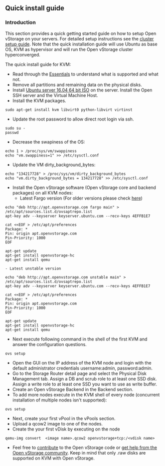 ## Quick install guide

### Introduction

This section provides a quick getting started guide on how to setup Open
vStorage on your servers. For detailed setup instructions see the [cluster setup guide](geoscale.md).
Note that the quick installation guide will use Ubuntu as base OS, KVM as hypervisor and will run the Open vStorage cluster hyperconverged.

The quick install guide for KVM:
-   Read through the [Essentials](essentials.md) to understand what is
    supported and what not.
-   Remove all partitions and remaining data on the physical disks.
-   Install [Ubuntu server 16.04 64 bit
    ISO](http://releases.ubuntu.com/16.04/ubuntu-16.04-server-amd64.iso)
    on the server. Install the Open SSH server and the Virtual Machine
    Host.
-   Install the KVM packages.
```
sudo apt-get install kvm libvirt0 python-libvirt virtinst
```
-   Update the root password to allow direct root login via ssh.
```
sudo su -
passwd
```
-   Decrease the swapiness of the OS:
```
echo 1 > /proc/sys/vm/swappiness
echo "vm.swappiness=1" >> /etc/sysctl.conf
```
-   Update the VM dirty_background_bytes:
```
echo "134217728" > /proc/sys/vm/dirty_background_bytes
echo "vm.dirty_background_bytes = 134217728" >> /etc/sysctl.conf
```
-   Install the Open vStorage software (Open vStorage core and backend
    packages) on all KVM nodes:
    - Latest Fargo version (For older versions please check [here](../olderreleases.md))

```
echo "deb http://apt.openvstorage.com fargo main" > /etc/apt/sources.list.d/ovsaptrepo.list
apt-key adv --keyserver keyserver.ubuntu.com --recv-keys 4EFFB1E7

cat <<EOF > /etc/apt/preferences
Package: *
Pin: origin apt.openvstorage.com
Pin-Priority: 1000
EOF

apt-get update
apt-get install openvstorage-hc
apt-get install qemu

```

    - Latest unstable version

```
echo "deb http://apt.openvstorage.com unstable main" > /etc/apt/sources.list.d/ovsaptrepo.list
apt-key adv --keyserver keyserver.ubuntu.com --recv-keys 4EFFB1E7

cat <<EOF > /etc/apt/preferences
Package: *
Pin: origin apt.openvstorage.com
Pin-Priority: 1000
EOF

apt-get update
apt-get install openvstorage-hc
apt-get install qemu
```
-   Next execute following command in the shell of the first KVM and
    answer the configuration questions.
```
ovs setup
```
-   Open the GUI on the IP address of the KVM node and login with the
    default administrator credentials username:admin, password:admin.
-   Go to the Storage Router detail page and select the Physical Disk Management tab. Assign a DB and scrub role to at least one SSD disk. Assign a write role to at least one SSD you want to use as write buffer.
-   Create an Open vStorage Backend in the Backend section.
-   To add more nodes execute in the KVM shell of every node (concurrent installation of multiple nodes isn't supported):
```
ovs setup
```
-   Next, create your first vPool in the vPools section.
-   Upload a qcow2 image to one of the nodes.
-   Create the your first vDisk by executing on the node
```
qemu-img convert  <image name>.qcow2 openvstorage+tcp:/<vdisk name>
```
-   Feel free to [contribute](https://www.openvstorage.org/contribute/) to the Open vStorage code or
    [get help from the Open vStorage
    community](https://groups.google.com/forum/#!forum/open-vstorage).
    Keep in mind that only .raw disks are supported on KVM with Open
    vStorage.


